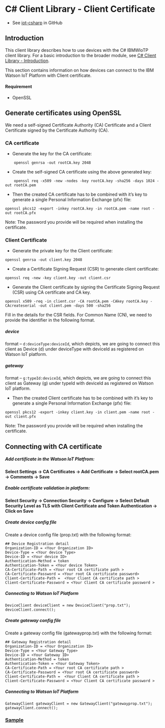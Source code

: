 
# C# Client Library - Client Certificate
- See [iot-csharp](https://github.com/ibm-messaging/iot-csharp) in GitHub


## Introduction

This client library describes how to use devices with the C# IBMWIoTP client library. For a basic introduction to the broader module, see [C# Client Library - Introduction](https://github.com/ibm-messaging/iot-csharp).

This section contains information on how devices can connect to the IBM Watson IoT Platform with Client certificate.

#### Requirement
* OpenSSL

## Generate certificates using OpenSSL

We need a self-signed Certificate Authority (CA) Certificate and a Client Certificate signed by the Certificate Authority (CA).

### CA certificate

* Generate the key for the CA certificate:

```
    openssl genrsa -out rootCA.key 2048
```

* Create the self-signed CA certificate using the above generated key:

```
    openssl req -x509 -new -nodes -key rootCA.key -sha256 -days 1024 -out rootCA.pem
```

* Then the created CA certificate has to be combined with it’s key to generate a single Personal Information Exchange (pfx) file:

```
openssl pkcs12 -export -inkey rootCA.key -in rootCA.pem -name root -out rootCA.pfx
```
  Note: The password you provide will be required when installing the certificate.

### Client Certificate

* Generate the private key for the Client certificate:

```
openssl genrsa -out client.key 2048
```

* Create a Certificate Signing Request (CSR) to generate client certificate:

```
openssl req -new -key client.key -out client.csr

```

* Generate the Client certificate by signing the Certificate Signing Request (CSR) using CA certificate and CA key.

```
openssl x509 -req -in client.csr -CA rootCA.pem -CAkey rootCA.key -CAcreateserial -out client.pem -days 500 -sha256
```

Fill in the details for the CSR fields. For Common Name (CN), we need to provide the identifier in the following format.
##### device
format – `d:deviceType:deviceId`, which depicts, we are going to connect this client as Device (d) under deviceType with deviceId as registered on Watson IoT platform.
##### gateway
format – `g:typeId:deviceId`, which depicts, we are going to connect this client as Gateway (g) under typeId with deviceId as registered on Watson IoT platform.

* Then the created Client certificate has to be combined with it’s key to generate a single Personal Information Exchange (pfx) file:

```
openssl pkcs12 -export -inkey client.key -in client.pem -name root -out client.pfx
```

Note: The password you provide will be required when installing the certificate.

## Connecting with CA certificate

##### Add certificate in the Watson IoT Platfrom:
<b>
Select Settings -> CA Certificates -> Add Certificate -> Select rootCA.pem -> Comments -> Save
</b>

##### Enable certificate validation in platform:
<b>
Select Security -> Connection Security -> Configure -> Select Default Security Level as TLS with Client Certificate and Token Authentication -> Click on Save
</b>

##### Create device config file
Create a device config file (prop.txt) with the following format:

```
## Device Registration detail
Organization-ID = <Your Organization ID>
Device-Type = <Your device Type>
Device-ID = <Your device ID>
Authentication-Method = token
Authentication-Token = <Your device Token>
CA-Certificate-Path = <Your root CA certificate path >
CA-Certificate-Password = <Your root CA certificate password>
Client-Certificate-Path =  <Your Client CA certificate path >
Client-Certificate-Password = <Your Client CA certificate password >
```
##### Connecting to Watson IoT Platform

```
DeviceClient deviceClient = new DeviceClient("prop.txt");
deviceClient.connect();
```
##### Create gateway config file
Create a gateway config file (gatewayprop.txt) with the following format:

```
## Gateway Registration detail
Organization-ID = <Your Organization ID>
Device-Type = <Your Gateway Type>
Device-ID = <Your Gateway ID>
Authentication-Method = token
Authentication-Token = <Your Gateway Token>
CA-Certificate-Path = <Your root CA certificate path >
CA-Certificate-Password = <Your root CA certificate password>
Client-Certificate-Path =  <Your Client CA certificate path >
Client-Certificate-Password = <Your Client CA certificate password >
```
##### Connecting to Watson IoT Platform

```
GatewayClient gatewayClient = new GatewayClient("gatewayprop.txt");
gatewayClient.connect();
```
### [Sample](https://github.com/ibm-watson-iot/iot-csharp/tree/master/sample/ClientCA_Authentication)
